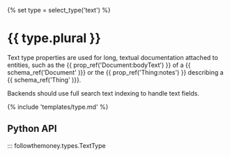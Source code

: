 {% set type = select_type('text') %}
# {{ type.plural }}

Text type properties are used for long, textual documentation attached to entities, such as the {{ prop_ref('Document:bodyText') }} of a {{ schema_ref('Document' )}} or the {{ prop_ref('Thing:notes') }} describing a {{ schema_ref('Thing' )}}.

Backends should use full search text indexing to handle text fields.

{% include 'templates/type.md' %}

## Python API

::: followthemoney.types.TextType